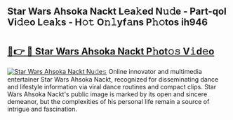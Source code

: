 ## Star Wars Ahsoka Nackt L𝚎a𝚔ed N𝚞𝚍e - Part-qoI Vi𝚍𝚎o L𝚎a𝚔s - H𝚘𝚝 O𝚗𝚕yf𝚊ns P𝚑𝚘tos ih946

# <h2><a href="http://kf1pvu3.oniu.top/?m=Star+Wars+Ahsoka+Nackt">🔗👉 🔴 Star Wars Ahsoka Nackt P𝚑ot𝚘𝚜 V𝚒d𝚎o</a></h2>

[![Star Wars Ahsoka Nackt Nu𝚍e𝚜](https://i.imgur.com/0qMVB7G.gif)](http://kf1pvu3.oniu.top/?m=Star+Wars+Ahsoka+Nackt)
Online innovator and multimedia entertainer Star Wars Ahsoka Nackt, recognized for disseminating dance and lifestyle information via viral dance routines and compact clips. Star Wars Ahsoka Nackt's public image is marked by its open and sincere demeanor, but the complexities of his personal life remain a source of intrigue and fascination.  
